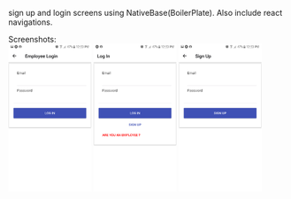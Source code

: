 
sign up and login screens using NativeBase(BoilerPlate). Also include react navigations.

Screenshots: 
<br>
<img src="image/1.png" width="150" />
<img src="image/2.png" width="150" />
<img src="image/3.png" width="150" />
<br>
 


